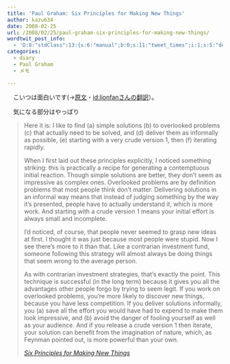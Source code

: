 ```yaml
---
title: 'Paul Graham: Six Principles for Making New Things'
author: kazu634
date: 2008-02-25
url: /2008/02/25/paul-graham-six-principles-for-making-new-things/
wordtwit_post_info:
  - 'O:8:"stdClass":13:{s:6:"manual";b:0;s:11:"tweet_times";i:1;s:5:"delay";i:0;s:7:"enabled";i:1;s:10:"separation";s:2:"60";s:7:"version";s:3:"3.7";s:14:"tweet_template";b:0;s:6:"status";i:2;s:6:"result";a:0:{}s:13:"tweet_counter";i:2;s:13:"tweet_log_ids";a:1:{i:0;i:3767;}s:9:"hash_tags";a:0:{}s:8:"accounts";a:1:{i:0;s:7:"kazu634";}}'
categories:
  - diary
  - Paul Graham
  - メモ

---
```

<div class="section">
<p>
    　こいつは面白いです(→<a href="http://www.paulgraham.com/newthings.html" onclick="__gaTracker('send', 'event', 'outbound-article', 'http://www.paulgraham.com/newthings.html', '原文');" target="_blank">原文</a>・<a href="http://d.hatena.ne.jp/lionfan/20080224#1203759642" onclick="__gaTracker('send', 'event', 'outbound-article', 'http://d.hatena.ne.jp/lionfan/20080224#1203759642', 'id:lionfanさんの翻訳');" target="_blank">id:lionfanさんの翻訳</a>）。
</p>
  
<p>
    　気になる部分はやっぱり
</p>
  
<blockquote title="Six Principles for Making New Things" cite="http://www.paulgraham.com/newthings.html">
<p>
      Here it is: I like to find (a) simple solutions (b) to overlooked problems (c) that actually need to be solved, and (d) deliver them as informally as possible, (e) starting with a very crude version 1, then (f) iterating rapidly.
</p>
    
<p>
      When I first laid out these principles explicitly, I noticed something striking: this is practically a recipe for generating a contemptuous initial reaction. Though simple solutions are better, they don&#8217;t seem as impressive as complex ones. Overlooked problems are by definition problems that most people think don&#8217;t matter. Delivering solutions in an informal way means that instead of judging something by the way it&#8217;s presented, people have to actually understand it, which is more work. And starting with a crude version 1 means your initial effort is always small and incomplete.
</p>
    
<p>
      I&#8217;d noticed, of course, that people never seemed to grasp new ideas at first. I thought it was just because most people were stupid. Now I see there&#8217;s more to it than that. Like a contrarian investment fund, someone following this strategy will almost always be doing things that seem wrong to the average person.
</p>
    
<p>
      As with contrarian investment strategies, that&#8217;s exactly the point. This technique is successful (in the long term) because it gives you all the advantages other people forgo by trying to seem legit. If you work on overlooked problems, you&#8217;re more likely to discover new things, because you have less competition. If you deliver solutions informally, you (a) save all the effort you would have had to expend to make them look impressive, and (b) avoid the danger of fooling yourself as well as your audience. And if you release a crude version 1 then iterate, your solution can benefit from the imagination of nature, which, as Feynman pointed out, is more powerful than your own.
</p>
    
<p>
<cite><a href="http://www.paulgraham.com/newthings.html" onclick="__gaTracker('send', 'event', 'outbound-article', 'http://www.paulgraham.com/newthings.html', 'Six Principles for Making New Things');" target="_blank">Six Principles for Making New Things</a></cite>
</p>
</blockquote>
</div>